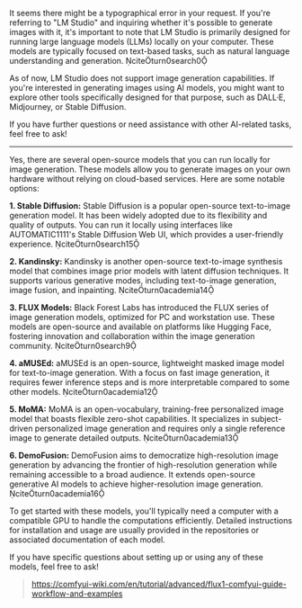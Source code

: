 It seems there might be a typographical error in your request. If you're referring to "LM Studio" and inquiring whether it's possible to generate images with it, it's important to note that LM Studio is primarily designed for running large language models (LLMs) locally on your computer. These models are typically focused on text-based tasks, such as natural language understanding and generation. citeturn0search0

As of now, LM Studio does not support image generation capabilities. If you're interested in generating images using AI models, you might want to explore other tools specifically designed for that purpose, such as DALL·E, Midjourney, or Stable Diffusion.

If you have further questions or need assistance with other AI-related tasks, feel free to ask! 

---

Yes, there are several open-source models that you can run locally for image generation. These models allow you to generate images on your own hardware without relying on cloud-based services. Here are some notable options:

**1. Stable Diffusion:**
Stable Diffusion is a popular open-source text-to-image generation model. It has been widely adopted due to its flexibility and quality of outputs. You can run it locally using interfaces like AUTOMATIC1111's Stable Diffusion Web UI, which provides a user-friendly experience. citeturn0search15

**2. Kandinsky:**
Kandinsky is another open-source text-to-image synthesis model that combines image prior models with latent diffusion techniques. It supports various generative modes, including text-to-image generation, image fusion, and inpainting. citeturn0academia14

**3. FLUX Models:**
Black Forest Labs has introduced the FLUX series of image generation models, optimized for PC and workstation use. These models are open-source and available on platforms like Hugging Face, fostering innovation and collaboration within the image generation community. citeturn0search9

**4. aMUSEd:**
aMUSEd is an open-source, lightweight masked image model for text-to-image generation. With a focus on fast image generation, it requires fewer inference steps and is more interpretable compared to some other models. citeturn0academia12

**5. MoMA:**
MoMA is an open-vocabulary, training-free personalized image model that boasts flexible zero-shot capabilities. It specializes in subject-driven personalized image generation and requires only a single reference image to generate detailed outputs. citeturn0academia13

**6. DemoFusion:**
DemoFusion aims to democratize high-resolution image generation by advancing the frontier of high-resolution generation while remaining accessible to a broad audience. It extends open-source generative AI models to achieve higher-resolution image generation. citeturn0academia16

To get started with these models, you'll typically need a computer with a compatible GPU to handle the computations efficiently. Detailed instructions for installation and usage are usually provided in the repositories or associated documentation of each model.

If you have specific questions about setting up or using any of these models, feel free to ask! 

> https://comfyui-wiki.com/en/tutorial/advanced/flux1-comfyui-guide-workflow-and-examples
